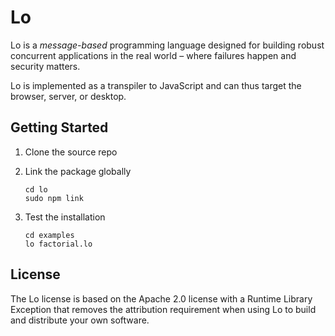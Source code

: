# Lo

Lo is a *message-based* programming language designed for building robust concurrent applications in the real world – where failures happen and security matters.

Lo is implemented as a transpiler to JavaScript and can thus target the browser, server, or desktop.

## Getting Started

1. Clone the source repo
2. Link the package globally
	
	```
	cd lo
	sudo npm link
	```
3. Test the installation

	```
	cd examples
	lo factorial.lo
	```
	
## License

The Lo license is based on the Apache 2.0 license with a Runtime Library Exception that removes the attribution requirement when using Lo to build and distribute your own software.